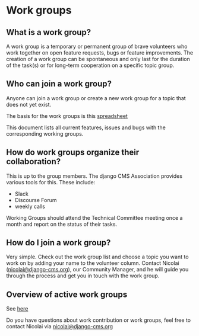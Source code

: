 # Work groups 

## What is a work group?

A work group is a temporary or permanent group of brave volunteers who work together on open feature requests, bugs or feature improvements. The creation of a work group can be spontaneous and only last for the duration of the task(s) or for long-term cooperation on a specific topic group. 


## Who can join a work group?


Anyone can join a work group or create a new work group for a topic that does not yet exist. 

The basis for the work groups is this [spreadsheet](https://docs.google.com/spreadsheets/d/1gfI8IKz84u-YvE61eePCD-lAbn1haghOiqkvSdO-1yg/edit#gid=0) 

This document lists all current features, issues and bugs with the corresponding working groups. 



## How do work groups organize their collaboration?

This is up to the group members. The django CMS Association provides various tools for this. These include:

- Slack 
- Discourse Forum 
- weekly calls 

Working Groups should attend the Technical Committee meeting once a month and report on the status of their tasks.



## How do I join a work group?

Very simple. Check out the work group list and choose a topic you want to work on by adding your name to the volunteer column. Contact Nicolai (nicolai@django-cms.org), our Community Manager, and he will guide you through the process and get you in touch with the work group.



## Overview of active work groups 

See [here](https://docs.google.com/spreadsheets/d/1gfI8IKz84u-YvE61eePCD-lAbn1haghOiqkvSdO-1yg/edit#gid=0) 



Do you have questions about work contribution  or work groups, feel free to contact Nicolai via nicolai@django-cms.org
